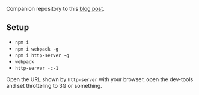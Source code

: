 
Companion repository to this [blog post](https://dev.to/kayis/lazy-loaded-react-components-with-webpack-2).

## Setup

- `npm i`
- `npm i webpack -g`
- `npm i http-server -g`
- `webpack`
- `http-server -c-1`

Open the URL shown by `http-server` with your browser, open the dev-tools and set throtteling to 3G or something.
